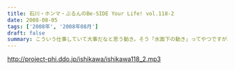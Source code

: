 ```yaml
---
title: 石川・ホンマ・ぶるんのBe-SIDE Your Life! vol.118-2
date: 2008-08-05
tags: ['2008年', '2008年08月']
draft: false
summary: こういう仕事していて大事だなと思う動き。そう「水面下の動き」ってやつですが、これだけ少人数でやっている番組を少人数の中でダマし合う。水面下の三ヶ月間。※関西地方で「もっとビーサイ２００８」の参加に迷っているアナタ！！そろそろ締め切りですよ〜〜〜〜NAMAE
---
```


http://project-phi.ddo.jp/ishikawa/ishikawa118_2.mp3

